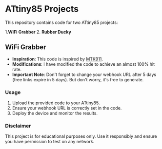 # ATtiny85 Projects

This repository contains code for two ATtiny85 projects:

1.**WiFi Grabber**
2. **Rubber Ducky**

## WiFi Grabber

- **Inspiration**: This code is inspired by [MTK911](https://github.com/MTK911/Attiny85).
- **Modifications**: I have modified the code to achieve an almost 100% hit rate.
- **Important Note**: Don't forget to change your webhook URL after 5 days (free links expire in 5 days). But don't worry, it's free to generate.

### Usage

1. Upload the provided code to your ATtiny85.
2. Ensure your webhook URL is correctly set in the code.
3. Deploy the device and monitor the results.

### Disclaimer

This project is for educational purposes only. Use it responsibly and ensure you have permission to test on any network.
